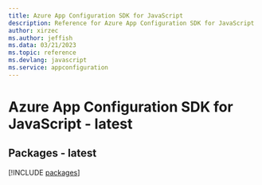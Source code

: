 ```yaml
---
title: Azure App Configuration SDK for JavaScript
description: Reference for Azure App Configuration SDK for JavaScript
author: xirzec
ms.author: jeffish
ms.data: 03/21/2023
ms.topic: reference
ms.devlang: javascript
ms.service: appconfiguration
---
```

# Azure App Configuration SDK for JavaScript - latest
## Packages - latest
[!INCLUDE [packages](app-configuration-index.md)]